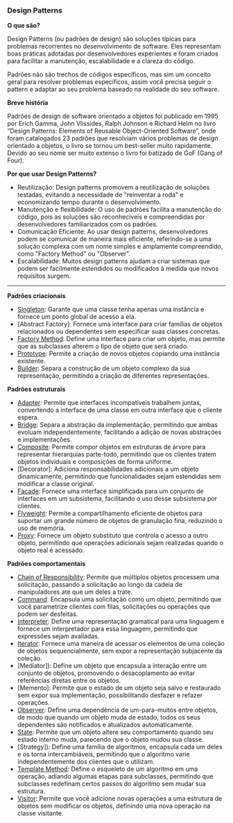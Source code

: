 ### **Design Patterns**

**O que são?**

Design Patterns (ou padrões de design) são soluções típicas para problemas recorrentes no desenvolvimento de software. Eles representam boas práticas adotadas por desenvolvedores experientes e foram criados para facilitar a manutenção, escalabilidade e a clareza do código.

Padrões não são trechos de códigos específicos, mas sim um conceito geral para resolver problemas específicos, assim você precisa seguir o pattern e adaptar ao seu problema baseado na realidade do seu software.

**Breve história**

Padrões de design de software orientado a objetos foi publicado em 1995 por Erich Gamma, John Vlissides, Ralph Johnson e Richard Helm no livro “Design Patterns: Elements of Reusable Object-Oriented Software”, onde foram catalogados 23 padrões que resolviam vários problemas de design orientado a objetos, o livro se tornou um best-seller muito rapidamente. Devido ao seu nome ser muito extenso o livro foi batizado de GoF (Gang of Four).

**Por que usar Design Patterns?**

- Reutilização: Design patterns promovem a reutilização de soluções testadas, evitando a necessidade de "reinventar a roda" e economizando tempo durante o desenvolvimento.
- Manutenção e flexibilidade: O uso de padrões facilita a manutenção do código, pois as soluções são reconhecíveis e compreendidas por desenvolvedores familiarizados com os padrões.
- Comunicação Eficiente: Ao usar design patterns, desenvolvedores podem se comunicar de maneira mais eficiente, referindo-se a uma solução complexa com um nome simples e amplamente compreendido, como "Factory Method" ou "Observer".
- Escalabilidade: Muitos design patterns ajudam a criar sistemas que podem ser facilmente estendidos ou modificados à medida que novos requisitos surgem.

---

**Padrões criacionais**

- [Singleton](): Garante que uma classe tenha apenas uma instância e fornece um ponto global de acesso a ela.
- [Abstract Factory]: Fornece uma interface para criar famílias de objetos relacionados ou dependentes sem especificar suas classes concretas.
- [Factory Method](): Define uma interface para criar um objeto, mas permite que as subclasses alterem o tipo de objeto que será criado.
- [Prototype](): Permite a criação de novos objetos copiando uma instância existente.
- [Builder](): Separa a construção de um objeto complexo da sua representação, permitindo a criação de diferentes representações.

**Padrões estruturais**

- [Adapter](https://github.com/dudaclw?tab=repositories): Permite que interfaces incompatíveis trabalhem juntas, convertendo a interface de uma classe em outra interface que o cliente espera.
- [Bridge](): Separa a abstração da implementação, permitindo que ambas evoluam independentemente, facilitando a adição de novas abstrações e implementações.
- [Composite](): Permite compor objetos em estruturas de árvore para representar hierarquias parte-todo, permitindo que os clientes tratem objetos individuais e composições de forma uniforme.
- [Decorator]: Adiciona responsabilidades adicionais a um objeto dinamicamente, permitindo que funcionalidades sejam estendidas sem modificar a classe original.
- [Facade](): Fornece uma interface simplificada para um conjunto de interfaces em um subsistema, facilitando o uso desse subsistema por clientes.
- [Flyweight](): Permite a compartilhamento eficiente de objetos para suportar um grande número de objetos de granulação fina, reduzindo o uso de memória.
- [Proxy](): Fornece um objeto substituto que controla o acesso a outro objeto, permitindo que operações adicionais sejam realizadas quando o objeto real é acessado.

**Padrões comportamentais**

- [Chain of Responsibility](): Permite que múltiplos objetos processem uma solicitação, passando a solicitação ao longo da cadeia de manipuladores até que um deles a trate.
- [Command](): Encapsula uma solicitação como um objeto, permitindo que você parametrize clientes com filas, solicitações ou operações que podem ser desfeitas.
- [Interpreter](): Define uma representação gramatical para uma linguagem e fornece um interpretador para essa linguagem, permitindo que expressões sejam avaliadas.
- [Iterator](): Fornece uma maneira de acessar os elementos de uma coleção de objetos sequencialmente, sem expor a representação subjacente da coleção.
- [Mediator]): Define um objeto que encapsula a interação entre um conjunto de objetos, promovendo o desacoplamento ao evitar referências diretas entre os objetos.
- [Memento]: Permite que o estado de um objeto seja salvo e restaurado sem expor sua implementação, possibilitando desfazer e refazer operações.
- [Observer](): Define uma dependência de um-para-muitos entre objetos, de modo que quando um objeto muda de estado, todos os seus dependentes são notificados e atualizados automaticamente.
- [State](): Permite que um objeto altere seu comportamento quando seu estado interno muda, parecendo que o objeto mudou sua classe.
- [Strategy]): Define uma família de algoritmos, encapsula cada um deles e os torna intercambiáveis, permitindo que o algoritmo varie independentemente dos clientes que o utilizam.
- [Template Method](): Define o esqueleto de um algoritmo em uma operação, adiando algumas etapas para subclasses, permitindo que subclasses redefinam certos passos do algoritmo sem mudar sua estrutura.
- [Visitor](): Permite que você adicione novas operações a uma estrutura de objetos sem modificar os objetos, definindo uma nova operação na classe visitante.
